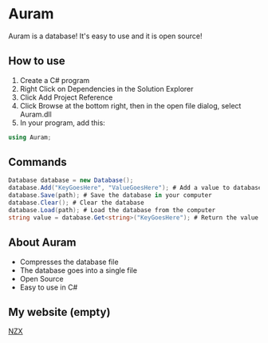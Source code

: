 # Auram

Auram is a database! It's easy to use and it is open source!

## How to use

1. Create a C# program
2. Right Click on Dependencies in the Solution Explorer
3. Click Add Project Reference
4. Click Browse at the bottom right, then in the open file dialog, select Auram.dll
5. In your program, add this:

```cs
using Auram;
```

## Commands

```cs
Database database = new Database();
database.Add("KeyGoesHere", "ValueGoesHere"); # Add a value to database
database.Save(path); # Save the database in your computer
database.Clear(); # Clear the database
database.Load(path); # Load the database from the computer
string value = database.Get<string>("KeyGoesHere"); # Return the value of the key given
```

## About Auram
- Compresses the database file
- The database goes into a single file
- Open Source
- Easy to use in C#

## My website (empty)
[NZX](https://nzx.hu/)